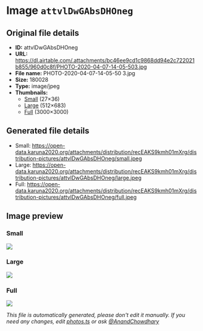 # Image `attvlDwGAbsDHOneg`

## Original file details

- **ID:** attvlDwGAbsDHOneg
- **URL:** https://dl.airtable.com/.attachments/bc46ee9cd1c9868dd94e2c722021b855/960d0c8f/PHOTO-2020-04-07-14-05-503.jpg
- **File name:** PHOTO-2020-04-07-14-05-50 3.jpg
- **Size:** 180028
- **Type:** image/jpeg
- **Thumbnails:**
  - [Small](https://dl.airtable.com/.attachmentThumbnails/a8ac07944e110381bf4315a765db0c23/3b716c8c) (27×36)
  - [Large](https://dl.airtable.com/.attachmentThumbnails/832002175e51cb6d92fded2e2f4a7d1f/e6cb86a8) (512×683)
  - [Full](https://dl.airtable.com/.attachmentThumbnails/01074b654afd89873b37cf43830762c6/7535ccb4) (3000×3000)

## Generated file details

- Small: https://open-data.karuna2020.org/attachments/distribution/recEAKS9kmh01mXrg/distribution-pictures/attvlDwGAbsDHOneg/small.jpeg
- Large: https://open-data.karuna2020.org/attachments/distribution/recEAKS9kmh01mXrg/distribution-pictures/attvlDwGAbsDHOneg/large.jpeg
- Full: https://open-data.karuna2020.org/attachments/distribution/recEAKS9kmh01mXrg/distribution-pictures/attvlDwGAbsDHOneg/full.jpeg

## Image preview

### Small

![](https://open-data.karuna2020.org/attachments/distribution/recEAKS9kmh01mXrg/distribution-pictures/attvlDwGAbsDHOneg/small.jpeg)

### Large

![](https://open-data.karuna2020.org/attachments/distribution/recEAKS9kmh01mXrg/distribution-pictures/attvlDwGAbsDHOneg/large.jpeg)

### Full

![](https://open-data.karuna2020.org/attachments/distribution/recEAKS9kmh01mXrg/distribution-pictures/attvlDwGAbsDHOneg/full.jpeg)

_This file is automatically generated, please don't edit it manually. If you need any changes, edit [photos.ts](/photos.ts) or ask [@AnandChowdhary](https://github.com/AnandChowdhary)_
